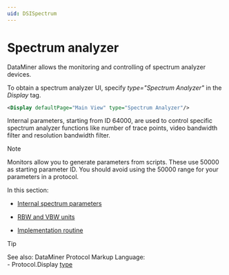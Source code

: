 ```yaml
---
uid: DSISpectrum
---
```


# Spectrum analyzer

DataMiner allows the monitoring and controlling of spectrum analyzer devices.

To obtain a spectrum analyzer UI, specify *type="Spectrum Analyzer"* in the *Display* tag.

```xml
<Display defaultPage="Main View" type="Spectrum Analyzer"/>
```

Internal parameters, starting from ID 64000, are used to control specific spectrum analyzer functions like number of trace points, video bandwidth filter and resolution bandwidth filter.

> [!NOTE]
> Monitors allow you to generate parameters from scripts. These use 50000 as starting parameter ID. You should avoid using the 50000 range for your parameters in a protocol.

In this section:

- [Internal spectrum parameters](xref:Internal_spectrum_parameters)

- [RBW and VBW units](xref:RBW_and_VBW_units)

- [Implementation routine](xref:Implementation_routine)

> [!TIP]
> See also:
> DataMiner Protocol Markup Language:<br> -  Protocol.Display [type](xref:MARProtocolDisplay#type)
>
